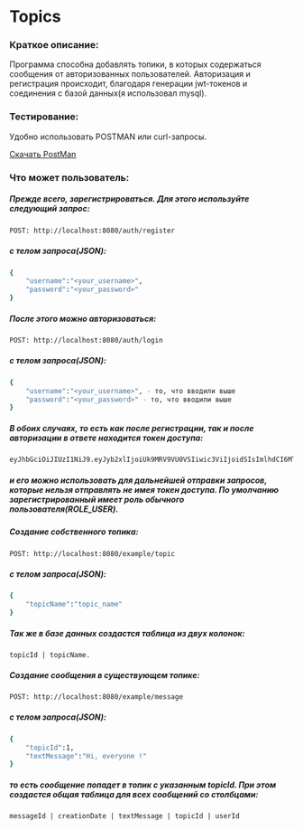 # Topics


### Краткое описание:
Программа способна добавлять топики, в которых содержаться сообщения
от авторизованных пользователей. Авторизация и регистрация происходит,
благодаря генерации jwt-токенов и соединения с базой данных(я использовал mysql).

### Тестирование:
Удобно использовать POSTMAN или curl-запросы.

[Скачать PostMan](https://www.postman.com/downloads)

### Что может пользователь:

##### Прежде всего, зарегистрироваться. Для этого используйте следующий запрос:
```sh
POST: http://localhost:8080/auth/register
```
##### с телом запроса(JSON):
```sh
{
    "username":"<your_username>",
    "password":"<your_password>"
}
```

##### После этого можно авторизоваться:
```sh
POST: http://localhost:8080/auth/login
```
##### с телом запроса(JSON):
```sh
{
    "username":"<your_username>", - то, что вводили выше
    "password":"<your_password>" - то, что вводили выше
}
```

##### В обоих случаях, то есть как после регистрации, так и после авторизации в ответе находится токен доступа:
```sh
eyJhbGciOiJIUzI1NiJ9.eyJyb2xlIjoiUk9MRV9VU0VSIiwic3ViIjoidSIsImlhdCI6MTcxMjUzNzYxMSwiZXhwIjoxNzEyNjgxNjExfQ.oajCAEa_TdZiMdAE_4IXsJA5PJ7Snk5UqfjD1pxvaTw
```
##### и его можно использовать для дальнейшей отправки запросов, которые нельзя отправлять не имея токен доступа. По умолчанию зарегистрированный имеет роль обычного пользователя(ROLE_USER).

##### Создание собственного топика:
```sh
POST: http://localhost:8080/example/topic
```
##### с телом запроса(JSON):
```sh
{
    "topicName":"topic_name"
}
```
##### Так же в базе данных создастся таблица из двух колонок: 
    topicId | topicName.

##### Создание сообщения в существующем топике:
```sh
POST: http://localhost:8080/example/message
```
##### с телом запроса(JSON):
```sh
{
    "topicId":1,
    "textMessage":"Hi, everyone !"
}
```
##### то есть сообщение попадет в топик с указанным topicId. При этом создастся общая таблица для всех сообщений со столбцами:
    messageId | creationDate | textMessage | topicId | userId




